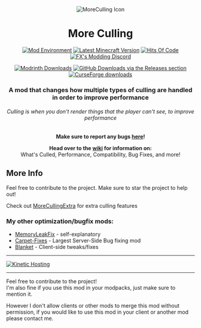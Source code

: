 <div align="center">

<img src="https://github.com/fxmorin/MoreCulling/blob/master/src/main/resources/assets/moreculling/MoreCulling.png?raw=true" alt="MoreCulling Icon"/>

# More Culling

[![Mod Environment](https://img.shields.io/badge/Enviroment-Client-blue?style=round)](https://github.com/fxmorin/moreculling)
[![Latest Minecraft Version](https://img.shields.io/badge/Latest%20MC%20Support-1.19-green?style=round)](https://github.com/fxmorin/moreculling/releases)
[![Hits Of Code](https://hitsofcode.com/github/fxmorin/moreculling?branch=master)](https://github.com/fxmorin/moreculling)
[![FX's Modding Discord](https://img.shields.io/discord/636633673524969483?logo=discord)](https://discord.gg/SGFDrvA)

[![Modrinth Downloads](https://img.shields.io/modrinth/dt/moreculling?color=00AF5C&label=downloads&style=round&logo=modrinth)](https://modrinth.com/mod/moreculling)
[![GitHub Downloads via the Releases section](https://img.shields.io/github/downloads/fxmorin/moreculling/total?style=round&logo=github)](https://github.com/fxmorin/moreculling)
[![CurseForge downloads](https://cf.way2muchnoise.eu/moreculling.svg)](https://curseforge.com/minecraft/mc-mods/moreculling)

### A mod that changes how multiple types of culling are handled in order to improve performance  
###### Culling is when you don't render things that the player can't see, to improve performance

**Make sure to report any bugs [here](https://github.com/fxmorin/moreculling/issues)!**  

**Head over to the [wiki](https://github.com/fxmorin/MoreCulling/wiki) for information on:**  
What's Culled, Performance, Compatibility, Bug Fixes, and more!

</div>
  
## More Info    
Feel free to contribute to the project. Make sure to star the project to help out!  

Check out [MoreCullingExtra](https://github.com/fxmorin/MoreCullingExtra) for extra culling features 

### My other optimization/bugfix mods:  
* [MemoryLeakFix](https://github.com/fxmorin/memoryLeakFix) - self-explanatory
* [Carpet-Fixes](https://github.com/fxmorin/carpet-fixes) - Largest Server-Side Bug fixing mod  
* [Blanket](https://github.com/BlanketMC/blanket-client-tweaks) - Client-side tweaks/fixes  

---

<a href="https://client.kinetichosting.net/aff.php?aff=42"><img alt="Kinetic Hosting" src="https://fxco.ca/assets/Mod_Banner.png"></a>

---
   
Feel free to contribute to the project!  
I'm also fine if you use this mod in your modpacks, just make sure to mention it.  

However I don't allow clients or other mods to merge this mod without permission, if you would like to use this mod in your client or another mod please contact me.

